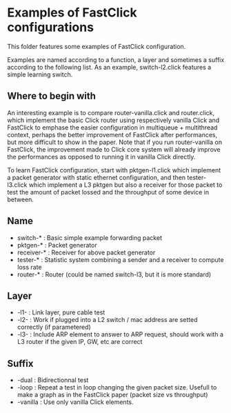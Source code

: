Examples of FastClick configurations
====================================

This folder features some examples of FastClick configuration.

Examples are named according to a function, a layer and sometimes a suffix according to the following list. As an example, switch-l2.click features a simple learning switch.

Where to begin with
-------------------
An interesting example is to compare router-vanilla.click and router.click, which implement the basic Click router using respectively vanilla Click and FastClick to emphase the easier configuration in multiqueue + multithread context, perhaps the better improvement of FastClick after performances, but more difficult to show in the paper. Note that if you run router-vanilla on FastClick, the improvement made to Click core system will already improve the performances as opposed to running it in vanilla Click directly.

To learn FastClick configuration, start with pktgen-l1.click which implement a packet generator with static ethernet configuration, and then tester-l3.click which implement a L3 pktgen but also a receiver for those packet to test the amount of packet lossed and the throughput of some device in between.

Name
----
- switch-\*      : Basic simple example forwarding packet
- pktgen-\*      : Packet generator
- receiver-\*    : Receiver for above packet generator
- tester-\*      : Statistic system combining a sender and a receiver to compute loss rate
- router-\*      : Router (could be named switch-l3, but it is more standard)

Layer
-----
- -l1-   : Link layer, pure cable test
- -l2-   : Work if plugged into a L2 switch / mac address are setted correctly (if parametered)
- -l3-   : Include ARP element to answer to ARP request, should work with a L3 router if the given IP, GW, etc are correct

Suffix
------
- -dual    : Bidirectionnal test
- -loop    : Repeat a test in loop changing the given packet size. Usefull to make a graph as in the FastClick paper (packet size vs throughput)
- -vanilla : Use only vanilla Click elements.
